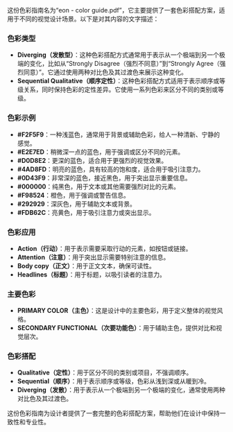 这份色彩指南名为“eon - color guide.pdf”，它主要提供了一套色彩搭配方案，适用于不同的视觉设计场景。以下是对其内容的文字描述：

### 色彩类型
- **Diverging（发散型）**：这种色彩搭配方式通常用于表示从一个极端到另一个极端的变化，比如从“Strongly Disagree（强烈不同意）”到“Strongly Agree（强烈同意）”。它通过使用两种对比色及其过渡色来展示这种变化。
- **Sequential Qualitative（顺序定性）**：这种色彩搭配方式适用于表示顺序或等级关系，同时保持色彩的定性差异。它使用一系列色彩来区分不同的类别或等级。

### 色彩示例
- **#F2F5F9**：一种浅蓝色，通常用于背景或辅助色彩，给人一种清新、宁静的感觉。
- **#E2E7ED**：稍微深一点的蓝色，用于强调或区分不同的元素。
- **#D0D8E2**：更深的蓝色，适合用于更强烈的视觉效果。
- **#4AD8FD**：明亮的蓝色，具有较高的饱和度，适合用于吸引注意力。
- **#0D43F9**：非常深的蓝色，接近黑色，用于突出显示重要信息。
- **#000000**：纯黑色，用于文本或其他需要强烈对比的元素。
- **#F98524**：橙色，用于强调或警告信息。
- **#292929**：深灰色，用于辅助文本或背景。
- **#FDB62C**：亮黄色，用于吸引注意力或突出显示。

### 色彩应用
- **Action（行动）**：用于表示需要采取行动的元素，如按钮或链接。
- **Attention（注意）**：用于突出显示需要特别注意的信息。
- **Body copy（正文）**：用于正文文本，确保可读性。
- **Headlines（标题）**：用于标题，以吸引读者的注意力。

### 主要色彩
- **PRIMARY COLOR（主色）**：这是设计中的主要色彩，用于定义整体的视觉风格。
- **SECONDARY FUNCTIONAL（次要功能色）**：用于辅助主色，提供对比和视觉层次。

### 色彩搭配
- **Qualitative（定性）**：用于区分不同的类别或项目，不强调顺序。
- **Sequential（顺序）**：用于表示顺序或等级，色彩从浅到深或从暖到冷。
- **Diverging（发散）**：用于表示从一个极端到另一个极端的变化，通常使用两种对比色及其过渡色。

这份色彩指南为设计者提供了一套完整的色彩搭配方案，帮助他们在设计中保持一致性和专业性。